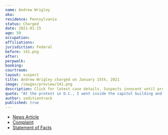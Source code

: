 ```yaml
---
name: Andrew Wrigley
aka:
residence: Pennsylvania
status: Charged
date: 2021-01-15
age: 50
occupation:
affiliations:
jurisdiction: Federal
before: 141.png
after:
perpwalk:
booking:
courtroom:
layout: suspect
title: Andrew Wrigley charged on January 15th, 2021
image: /images/preview/141.png
description: Click for latest case details. Suspects innocent until proven guilty.
quote: "At the protest in D.C., I went inside the capitol building and got teargassed"
author: seditiontrack
published: true
---
```


- [News Article](https://www.post-gazette.com/news/crime-courts/2021/01/18/Pennsylvania-man-arrested-capitol-riot-Andrew-Wrigley/stories/202101180061)
- [Complaint](https://www.justice.gov//opa/page/file/1355911/download)
- [Statement of Facts](https://www.justice.gov//opa/page/file/1355916/download)
